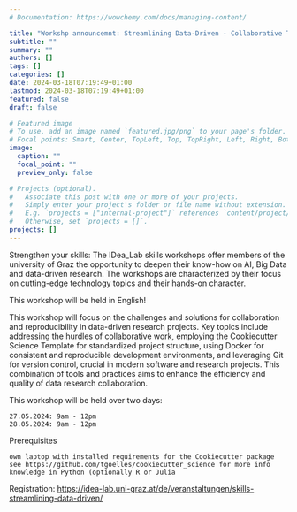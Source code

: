 ```yaml
---
# Documentation: https://wowchemy.com/docs/managing-content/

title: "Workshp announcemnt: Streamlining Data-Driven - Collaborative Tools and Reproducible Techniques"
subtitle: ""
summary: ""
authors: []
tags: []
categories: []
date: 2024-03-18T07:19:49+01:00
lastmod: 2024-03-18T07:19:49+01:00
featured: false
draft: false

# Featured image
# To use, add an image named `featured.jpg/png` to your page's folder.
# Focal points: Smart, Center, TopLeft, Top, TopRight, Left, Right, BottomLeft, Bottom, BottomRight.
image:
  caption: ""
  focal_point: ""
  preview_only: false

# Projects (optional).
#   Associate this post with one or more of your projects.
#   Simply enter your project's folder or file name without extension.
#   E.g. `projects = ["internal-project"]` references `content/project/deep-learning/index.md`.
#   Otherwise, set `projects = []`.
projects: []
---
```



Strengthen your skills: The IDea_Lab skills workshops offer members of the university of Graz the opportunity to deepen their know-how on AI, Big Data and data-driven research. The workshops are characterized by their focus on cutting-edge technology topics and their hands-on character.

This workshop will be held in English!

This workshop will focus on the challenges and solutions for collaboration and reproducibility in data-driven research projects. Key topics include addressing the hurdles of collaborative work, employing the Cookiecutter Science Template for standardized project structure, using Docker for consistent and reproducible development environments, and leveraging Git for version control, crucial in modern software and research projects. This combination of tools and practices aims to enhance the efficiency and quality of data research collaboration.

This workshop will be held over two days:

    27.05.2024: 9am - 12pm
    28.05.2024: 9am - 12pm


Prerequisites

    own laptop with installed requirements for the Cookiecutter package see https://github.com/tgoelles/cookiecutter_science for more info
    knowledge in Python (optionally R or Julia


Registration: https://idea-lab.uni-graz.at/de/veranstaltungen/skills-streamlining-data-driven/